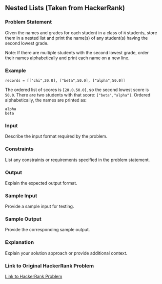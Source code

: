 ## Nested Lists (Taken from HackerRank)

### Problem Statement

Given the names and grades for each student in a class of `N` students, store them in a nested list and print the name(s) of any student(s) having the second lowest grade.

Note: If there are multiple students with the second lowest grade, order their names alphabetically and print each name on a new line.

### Example

`records = [["chi",20.0], ["beta",50.0], ["alpha",50.0]]`

The ordered list of scores is `[20.0.50.0]`, so the second lowest score is `50.0`. There are two students with that score: `["beta","alpha"]`. Ordered alphabetically, the names are printed as:

```
alpha
beta
```

### Input

Describe the input format required by the problem.

### Constraints

List any constraints or requirements specified in the problem statement.

### Output

Explain the expected output format.

### Sample Input

Provide a sample input for testing.

### Sample Output

Provide the corresponding sample output.

### Explanation

Explain your solution approach or provide additional context.

### Link to Original HackerRank Problem

[Link to HackerRank Problem](https://www.hackerrank.com/problem)
